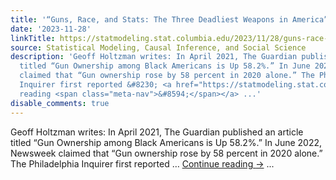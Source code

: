 ```yaml
---
title: '“Guns, Race, and Stats: The Three Deadliest Weapons in America”'
date: '2023-11-28'
linkTitle: https://statmodeling.stat.columbia.edu/2023/11/28/guns-race-and-stats-the-three-deadliest-weapons-in-america/
source: Statistical Modeling, Causal Inference, and Social Science
description: 'Geoff Holtzman writes: In April 2021, The Guardian published an article
  titled “Gun Ownership among Black Americans is Up 58.2%.” In June 2022, Newsweek
  claimed that “Gun ownership rose by 58 percent in 2020 alone.” The Philadelphia
  Inquirer first reported &#8230; <a href="https://statmodeling.stat.columbia.edu/2023/11/28/guns-race-and-stats-the-three-deadliest-weapons-in-america/">Continue
  reading <span class="meta-nav">&#8594;</span></a> ...'
disable_comments: true
---
```

Geoff Holtzman writes: In April 2021, The Guardian published an article titled “Gun Ownership among Black Americans is Up 58.2%.” In June 2022, Newsweek claimed that “Gun ownership rose by 58 percent in 2020 alone.” The Philadelphia Inquirer first reported &#8230; <a href="https://statmodeling.stat.columbia.edu/2023/11/28/guns-race-and-stats-the-three-deadliest-weapons-in-america/">Continue reading <span class="meta-nav">&#8594;</span></a> ...